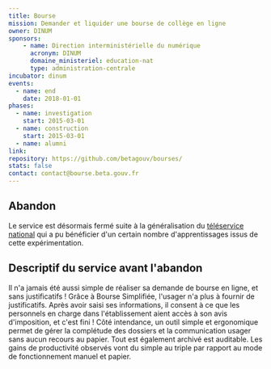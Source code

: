 ```yaml
---
title: Bourse
mission: Demander et liquider une bourse de collège en ligne
owner: DINUM
sponsors: 
    - name: Direction interministérielle du numérique
      acronym: DINUM
      domaine_ministeriel: education-nat
      type: administration-centrale
incubator: dinum
events:
  - name: end
    date: 2018-01-01
phases:
  - name: investigation
    start: 2015-03-01
  - name: construction
    start: 2015-03-01    
  - name: alumni
link:
repository: https://github.com/betagouv/bourses/
stats: false
contact: contact@bourse.beta.gouv.fr
---
```


## Abandon

Le service est désormais fermé suite à la généralisation du [téléservice national](https://www.service-public.fr/particuliers/vosdroits/F984) qui a pu bénéficier d'un certain nombre d'apprentissages issus de cette expérimentation.

## Descriptif du service avant l'abandon

Il n'a jamais été aussi simple de réaliser sa demande de bourse en ligne, et sans justificatifs ! Grâce à Bourse Simplifiée, l'usager n'a plus à fournir de justificatifs. Après avoir saisi ses informations, il consent à ce que les personnels en charge dans l'établissement aient accès à son avis d'imposition, et c'est fini !
Côté intendance, un outil simple et ergonomique permet de gérer la complétude des dossiers et la communication usager sans aucun recours au papier. Tout est également archivé est auditable. Les gains de productivité observés vont du simple au triple par rapport au mode de fonctionnement manuel et papier.
